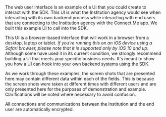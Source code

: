 The  web user interface is an example of a UI that you could create to interact with the SDK. This UI is what the Institution agency would see when interacting with its own backend process while interacting with end users that are connecting to the Institution agency with the Connect.Me app. We built this example UI to call into the SDK.

This UI is a browser-based interface that will work in a browser from a desktop, laptop or tablet. _If you're running this on an iOS device using a Safari browser, please note that it is supported only by iOS 10 and up._ Although some have used it in its current condition, we strongly recommend building a UI that meets your specific business needs. It's meant to show you how a UI can hook into your own backend systems using the SDK.

As we work through these examples, the screen shots that are presented here may contain different data within each of the fields. This is because the screen shots were taken at different times with different users and are only presented here for the purposes of demonstration and example. Clarifications will be noted where necessary to avoid confusion.

All connections and communications between the Institution and the end user are automatically encrypted.
